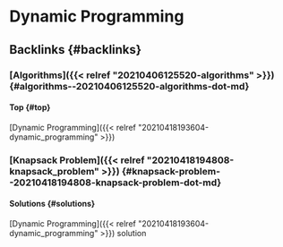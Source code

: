 # Dynamic Programming


## Backlinks {#backlinks}


### [Algorithms]({{< relref "20210406125520-algorithms" >}}) {#algorithms--20210406125520-algorithms-dot-md}


#### Top {#top}

[Dynamic Programming]({{< relref "20210418193604-dynamic_programming" >}})


### [Knapsack Problem]({{< relref "20210418194808-knapsack_problem" >}}) {#knapsack-problem--20210418194808-knapsack-problem-dot-md}


#### Solutions {#solutions}

[Dynamic Programming]({{< relref "20210418193604-dynamic_programming" >}}) solution

